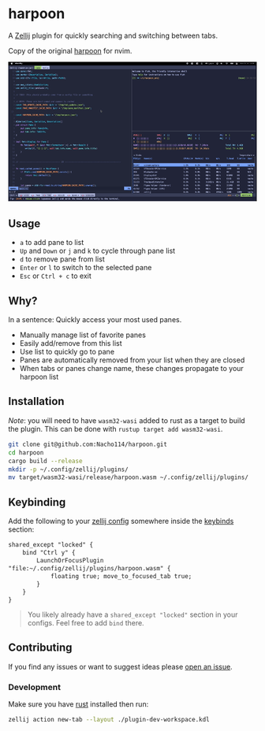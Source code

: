 # harpoon

A [Zellij](https://zellij.dev) plugin for quickly searching
and switching between tabs.

Copy of the original [harpoon](https://github.com/ThePrimeagen/harpoon) for nvim.

![usage](https://github.com/Nacho114/harpoon/raw/main/img/usage.gif)

## Usage

- `a` to add pane to list
- `Up` and `Down` or `j` and `k` to cycle through pane list
- `d` to remove pane from list
- `Enter` or `l` to switch to the selected pane
- `Esc` or `Ctrl + c` to exit

## Why?

In a sentence: Quickly access your most used panes.

- Manually manage list of favorite panes
- Easily add/remove from this list
- Use list to quickly go to pane
- Panes are automatically removed from your list when they are closed
- When tabs or panes change name, these changes propagate to your harpoon list

## Installation

*Note*: you will need to have `wasm32-wasi` added to rust as a target to build the plugin. This can be done with `rustup target add wasm32-wasi`.

```bash
git clone git@github.com:Nacho114/harpoon.git
cd harpoon
cargo build --release
mkdir -p ~/.config/zellij/plugins/
mv target/wasm32-wasi/release/harpoon.wasm ~/.config/zellij/plugins/
```

## Keybinding

Add the following to your [zellij config](https://zellij.dev/documentation/configuration.html)
somewhere inside the [keybinds](https://zellij.dev/documentation/keybindings.html) section:

```kdl
shared_except "locked" {
    bind "Ctrl y" {
        LaunchOrFocusPlugin "file:~/.config/zellij/plugins/harpoon.wasm" {
            floating true; move_to_focused_tab true;
        }
    }
}
```

> You likely already have a `shared_except "locked"` section in your configs. Feel free to add `bind` there.

## Contributing

If you find any issues or want to suggest ideas please [open an issue](https://github.com/Nacho114/harpoon/issues/new).

### Development

Make sure you have [rust](https://rustup.rs/) installed then run:

```sh
zellij action new-tab --layout ./plugin-dev-workspace.kdl
```
